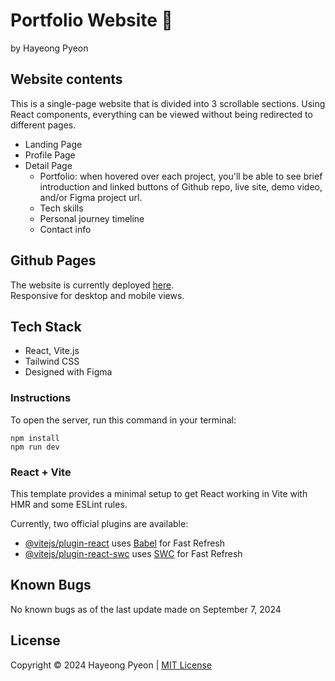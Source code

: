 # Portfolio Website 💜
by Hayeong Pyeon 

## Website contents
This is a single-page website that is divided into 3 scrollable sections. Using React components, everything can be viewed without being redirected to different pages. 
- Landing Page
- Profile Page
- Detail Page 
  - Portfolio: when hovered over each project, you'll be able to see brief introduction and linked buttons of Github repo, live site, demo video, and/or Figma project url.
  - Tech skills
  - Personal journey timeline
  - Contact info 

## Github Pages
The website is currently deployed [here](https://hypyeon.github.io/portfolio-web-v2/).  
Responsive for desktop and mobile views. 

## Tech Stack
- React, Vite.js
- Tailwind CSS
- Designed with Figma

### Instructions
To open the server, run this command in your terminal:
```
npm install
npm run dev
```

### React + Vite

This template provides a minimal setup to get React working in Vite with HMR and some ESLint rules.

Currently, two official plugins are available:

- [@vitejs/plugin-react](https://github.com/vitejs/vite-plugin-react/blob/main/packages/plugin-react/README.md) uses [Babel](https://babeljs.io/) for Fast Refresh
- [@vitejs/plugin-react-swc](https://github.com/vitejs/vite-plugin-react-swc) uses [SWC](https://swc.rs/) for Fast Refresh

## Known Bugs
No known bugs as of the last update made on September 7, 2024

## License
Copyright © 2024 Hayeong Pyeon | [MIT License](/LICENSE.txt)